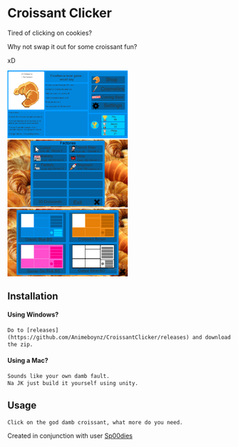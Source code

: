 # Croissant Clicker

Tired of clicking on cookies?

Why not swap it out for some croissant fun?

xD

<p float="left">
  <img src="Images/Main Menu.png" alt="MainMenu" width="270" />
  <img src="Images/Upgrades.png" alt="Upgrades" width="270" /> 
  <img src="Images/Themes.png" alt="Themes" width="270" />
</p>

## Installation

#### Using Windows?
```
Do to [releases](https://github.com/Animeboynz/CroissantClicker/releases) and download the zip.
```
#### Using a Mac?

```
Sounds like your own damb fault. 
Na JK just build it yourself using unity.
```

## Usage

```
Click on the god damb croissant, what more do you need.
```

Created in conjunction with user [Sp00dies](https://github.com/spoodies)
